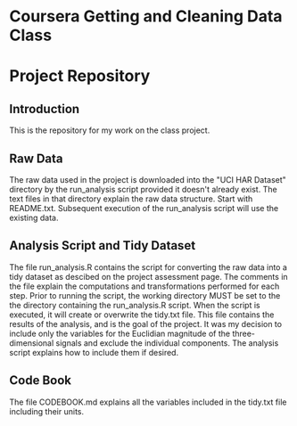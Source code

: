 Coursera Getting and Cleaning Data Class
========================================
Project Repository
==================

Introduction
------------
This is the repository for my work on the class project.

Raw Data
--------
   The raw data used in the project is downloaded into the
"UCI HAR Dataset" directory by the run_analysis script
provided it doesn't already exist. The text files in that directory
explain the raw data structure. Start with README.txt.
Subsequent execution of the run_analysis script will use the
existing data.

Analysis Script and Tidy Dataset
--------------------------------
   The file run_analysis.R contains the script for converting
the raw data into a tidy dataset as descibed on the project
assessment page. The comments in the file explain the computations
and transformations performed for each step.
   Prior to running the script, the working directory MUST be
set to the the directory containing the run_analysis.R script.
When the script is executed, it will create or overwrite the
tidy.txt file. This file contains the results of the analysis,
and is the goal of the project.
   It was my decision to include only the variables for the
Euclidian magnitude of the three-dimensional signals and exclude
the individual components. The analysis script explains how to
include them if desired.

Code Book
---------
   The file CODEBOOK.md explains all the variables included
in the tidy.txt file including their units.

   

